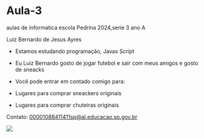 # Aula-3

aulas de informatica escola Pedrina 2024,serie 3 ano A

Luiz Bernardo de Jesus Ayres

- Estamos estudando programação, Javas Script
  
- Eu Luiz Bernardo gosto de jogar futebol e sair com meus amigos e gosto de sneacks

- Você pode entrar em contado comigo para:

- Lugares para comprar sneackers originais
- Lugares para comprar chuteiras originais
  
Contato: 00001088411411sp@al.educacao.sp.gov.br

![](https://tenor.com/pt-BR/view/neymar-neymar-jr-raphina-paqueta-lucas-paqute-gif-26907368)

